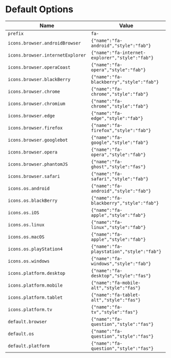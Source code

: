 # Default Options

<link rel="stylesheet" type="text/css" media="all" href=https://cdnjs.cloudflare.com/ajax/libs/font-awesome/5.9.0/css/all.min.css />

Name | Value | Icon
--- | --- | ---
`prefix` | `fa-` |
`icons.browser.androidBrowser` | `{"name":"fa-android","style":"fab"}` | <i class="fab fa-android" />
`icons.browser.internetExplorer` | `{"name":"fa-internet-explorer","style":"fab"}` | <i class="fab fa-internet-explorer" />
`icons.browser.operaCoast` | `{"name":"fa-opera","style":"fab"}` | <i class="fab fa-opera" />
`icons.browser.blackBerry` | `{"name":"fa-blackberry","style":"fab"}` | <i class="fab fa-blackberry" />
`icons.browser.chrome` | `{"name":"fa-chrome","style":"fab"}` | <i class="fab fa-chrome" />
`icons.browser.chromium` | `{"name":"fa-chrome","style":"fab"}` | <i class="fab fa-chrome" />
`icons.browser.edge` | `{"name":"fa-edge","style":"fab"}` | <i class="fab fa-edge" />
`icons.browser.firefox` | `{"name":"fa-firefox","style":"fab"}` | <i class="fab fa-firefox" />
`icons.browser.googlebot` | `{"name":"fa-google","style":"fab"}` | <i class="fab fa-google" />
`icons.browser.opera` | `{"name":"fa-opera","style":"fab"}` | <i class="fab fa-opera" />
`icons.browser.phantomJS` | `{"name":"fa-ghost","style":"fas"}` | <i class="fas fa-ghost" />
`icons.browser.safari` | `{"name":"fa-safari","style":"fab"}` | <i class="fab fa-safari" />
`icons.os.android` | `{"name":"fa-android","style":"fab"}` | <i class="fab fa-android" />
`icons.os.blackBerry` | `{"name":"fa-blackberry","style":"fab"}` | <i class="fab fa-blackberry" />
`icons.os.iOS` | `{"name":"fa-apple","style":"fab"}` | <i class="fab fa-apple" />
`icons.os.linux` | `{"name":"fa-linux","style":"fab"}` | <i class="fab fa-linux" />
`icons.os.macOS` | `{"name":"fa-apple","style":"fab"}` | <i class="fab fa-apple" />
`icons.os.playStation4` | `{"name":"fa-playstation","style":"fab"}` | <i class="fab fa-playstation" />
`icons.os.windows` | `{"name":"fa-windows","style":"fab"}` | <i class="fab fa-windows" />
`icons.platform.desktop` | `{"name":"fa-desktop","style":"fas"}` | <i class="fas fa-desktop" />
`icons.platform.mobile` | `{"name":"fa-mobile-alt","style":"fas"}` | <i class="fas fa-mobile-alt" />
`icons.platform.tablet` | `{"name":"fa-tablet-alt","style":"fas"}` | <i class="fas fa-tablet-alt" />
`icons.platform.tv` | `{"name":"fa-tv","style":"fas"}` | <i class="fas fa-tv" />
`default.browser` | `{"name":"fa-question","style":"fas"}` | <i class="fas fa-question" />
`default.os` | `{"name":"fa-question","style":"fas"}` | <i class="fas fa-question" />
`default.platform` | `{"name":"fa-question","style":"fas"}` | <i class="fas fa-question" />

